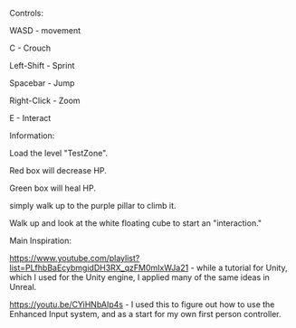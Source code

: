 Controls:

WASD - movement

C - Crouch

Left-Shift - Sprint

Spacebar - Jump

Right-Click - Zoom

E - Interact

Information:

Load the level "TestZone".

Red box will decrease HP.

Green box will heal HP.

simply walk up to the purple pillar to climb it.

Walk up and look at the white floating cube to start an "interaction."

Main Inspiration:

https://www.youtube.com/playlist?list=PLfhbBaEcybmgidDH3RX_qzFM0mIxWJa21 - while a tutorial for Unity, which I used for the Unity engine, I applied many of the same ideas in Unreal.

https://youtu.be/CYiHNbAIp4s - I used this to figure out how to use the Enhanced Input system, and as a start for my own first person controller.
